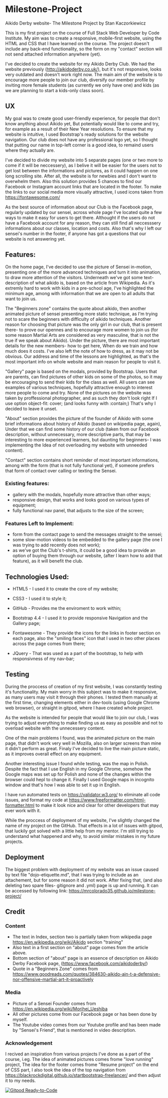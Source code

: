# Milestone-Project
Aikido Derby website- The Milestone Project by Stan Kaczorkiewicz

This is my first project on the course of Full Stack Web Developer by Code Institute. 
My aim was to create a responsive, mobile-first website, using the HTML and CSS that I have learned on the course.
The project doesn't include any back-end functionality, 
so the form on my "contact" section will not send attached information anywhere (yet).


I've decided to create the website for my Aikido Derby Club. 
We had the website previously (http://aikidoderby.co.uk/), but it's not responsive, 
looks very outdated and doesn't work right now. 
The main aim of the website is to encourage more people to join our club,
diversify our member profile by inviting more female students (as currently we only have one) 
and kids (as we are planning to start a kids-only class soon).


 ## UX

My goal was to create good user-friendly experience, for people that don't know anything about Aikido yet,
But potentially would like to come and try, for example as a result of their New Year resolutions.
To ensure that my website is intuitive, I used Bootstrap's ready solutions for the website navigation.
Our club does not have any professional logo yet, so I thought that putting our name in top-left corner is a good idea, 
to remaind users where they actually are.

I've decided to divide my website into 5 separate pages (one or two more to come if it will be neccessery),
as I belive it will be easier for the users not to get lost between the informations and pictures,
as it could happen on one long scrolling site. After all, the website is for newbies and I don't want to overwhelm them.
Also this solution provides 5 chances to find our Facebook or Instagram account links that are located in the footer.
To make the links to our social media more visually attractive, I used icons taken from https://fontawesome.com/ 

As the best source of information about our Club is the Facebook page, regularly updated by our sensei,
across whole page I've located quite a few ways to make it easy for users to get there.
Althought if the users do not have a Facebook account for any reason, 
they can still find all neccesssery informations about our classes, location and costs.
Also that's why I left our sensei's number in the footer,
if anyone has got a questions that our website is not answering yet.


## Features:

On the home page, I've decided to use the picture of Sensei in-motion, 
presenting one of the more advanced techniques 
and turn it into animation, to draw more attention of the visitors.
Underneath we've got some text-description of what aikido is, 
based on the article from Wikipedia.
As it's extremly hard to work with kids in a pre-school age, I've highlighted the minimum age,
among with information that we are open to all adults that want to join us.

The "Beginners zone" contains the quote about aikido,
then another animated picture of sensei presenting more static technique, 
as I'm trying not to scare the beginners with difficulty of aikido techniques.
Another reason for choosing that picture was the only girl in our club, that is present there- 
to prove our opennes and to encourage more women to join us 
(for some reason Martial Arts are considered as very masculine, that is not the true if we speak about Aikido).
Under the picture, there are most important details for the new members- how to get here,
When do we train and how much does it costs.
I've also left the note of how to dress, as it may not be obvious.
Our address and time of the lessons are highlighted, 
as that's the most important info on whole website and main reason for people to visit it.

"Gallery" page is based on the modals, provided by Bootstrap. 
Users that are parents, can find pictures of other kids on some of the photos, 
so it may be encouraging to send their kids for the class as well.
All users can see examples of various techniques, 
hopefully attractive enough to interest more people to come and try.
None of the pictures on the website was taken by proffessional photographer, and as such they don't look right 
If I use option object-fit: cover; (and looks funny with :contain;) That's why I decided to leave it unset.


"About" section provides the picture of the founder of Aikido with some brief informations about history of Aikido 
(based on wikipedia page, again),
Under that we can find some history of our club (taken from our Facebook description, 
without unnecessary, more descriptive parts, that may be interesting to more experienced learners, but daunting for beginners- 
I was implementing the Idea of not overloading my website with unneeded content).

"Contact" section contains short reminder of most important informations, among with the form 
(that is not fully functional yet), if someone prefers that form of contact over calling or texting the Sensei.


### Existing features:
- gallery with the modals, hopefully more attractive than other ways;
- responsive design, that works and looks good on various types of equipment;
- fully functional nav panel, that adjusts to the size of the screen;


### Features Left to Implement:
- form from the contact page to send the messages straight to the sensei;
- some slow-motion videos to be embedded to the gallery page (the one I was trying to add recently does not work);
- as we've got the Club's t-shirts, it could be a good idea to provide an option of buying them through our website,
     (after I learn how to add that feature), as it will benefit the club.
    


## Technologies Used:

- HTML5 -            I used it to create the core of my website;

- CSS3 -             I used it to style it;

- GitHub -           Provides me the enviroment to work within;

- Bootstrap 4.4 -   I used it to provide responsive Navigation and the Gallery page;

- Fontawesome -     They provide the icons for the links in footer section on each page, 
                     also the "smiling faces" icon that I used in two other places across the page comes from there;

- JQuery -            That was used as a part of the bootstrap, to help with responsivness of my nav-bar;


## Testing

During the proccess of creation of my first website, I was constantly testing it's functionality.
My main worry in this subject was to make it responsive, as many users may visit it through their phones.
I tested them manually at the first time, changing elements either in dev-tools (using Google Chrome web browser),
or straight in gitpod, where I have created whole project.

As the website is intended for people that would like to join our club, I was trying to adjust everything
to make finding us as easy as possible and not to overload website with the unnecessery content.
    
One of the main problems I found, was the animated picture on the main page, 
that didn't work very well in Mozilla, also on larger screens than mine it didn't perform as great. 
Finaly I've decided to live the main picture static, as it improves overall effect on any equipment.

Another interesting issue I found while testing, was the map in Polish. 
Despite the fact that I use English in my Google Chrome, somehow the Google maps was set up for Polish 
and none of the changes within the browser could hepl to change it.
Finally I used Google maps in incognito window and that's how I was able to set it up in English.

I have run automated tests on https://validator.w3.org/ to eliminate all code issues, 
and format my code at https://www.freeformatter.com/html-formatter.html to make it look nice and clear 
for other developers that may ever work with it.

While the proccess of deployment of my website, I've slightly changed the name of my project on the GitHub.
That effects in a lot of issues with gitpod, that luckily got solved with a little help from my mentor.
I'm still trying to understand what happened and why, to avoid similar mistakes in my future projects.


## Deployment 

The biggest problem with deployment of my website was an issue caused by text file "dojo-etiquette.md", 
that I was trying to include as an attachement, but for some reason it did not work.
After fixing that, (and also deleting two spare files- gitignore and .yml) page is up and running.
It can be accessed by following link: https://mrcolorado35.github.io/milestone-project/


## Credit

### Content
- The text in Index, section two is partially taken from wikipedia page https://en.wikipedia.org/wiki/Aikido
section "training"
- Also text in a first section on "about" page comes from the article above.
- Bottom section of "about" page is an essence of description on Aikido Derby Facebook page, (https://www.facebook.com/aikidoderby/)
- Quote in a "Beginners Zone" comes from https://www.goodreads.com/quotes/384630-aikido-ain-t-a-defensive-nor-offensive-martial-art-it-proactively

 ### Media
- Picture of a Sensei Founder comes from https://en.wikipedia.org/wiki/Morihei_Ueshiba 
- All other pictures come from our Facebook page or has been done by myself.
- The Youtube video comes from our Youtube profile and has been made by "Sensei's Friend", 
 that is mentioned in video description.

### Acknowledgement 
I recived an inspiration from various projects I've done as a part of the course,
i.eg. The idea of animated pictures comes frome "love running" project, 
      The idea for the footer comes frome "Resume project" on the end of CSS part,
I also took the idea of the top navigation from https://blackrockdigital.github.io/startbootstrap-freelancer/ 
and then adjust it to my needs.
    

    


[![Gitpod Ready-to-Code](https://img.shields.io/badge/Gitpod-Ready--to--Code-blue?logo=gitpod)](https://gitpod.io/#https://github.com/MrColorado35/milestone-project) 






